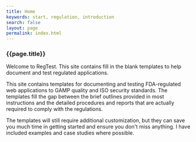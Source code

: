 ```yaml
---
title: Home
keywords: start, regulation, introduction
search: false
layout: page
permalink: index.html
---
```


### {{page.title}}

Welcome to RegTest. This site contains fill in the blank templates to help document and test regulated applications.  



This site contains templates for documenting and testing FDA-regulated web applications to GAMP quality and ISO security standards. The templates fill the gap between the brief outlines provided in most instructions and the detailed procedures and reports that are actually required to comply with the regulations.

The templates will still require additional customization, but they can save you much time in getting started and ensure you don't miss anything. I have included examples and case studies where possible.
